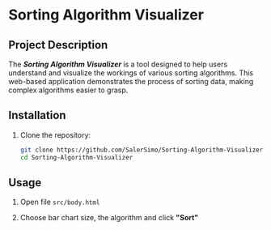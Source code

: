 # Sorting Algorithm Visualizer

## Project Description
The ***Sorting Algorithm Visualizer*** is a  tool designed to help users understand and visualize the workings of various sorting algorithms. This web-based application demonstrates the process of sorting data, making complex algorithms easier to grasp.

## Installation
1. Clone the repository:

    ```bash
    git clone https://github.com/SalerSimo/Sorting-Algorithm-Visualizer
    cd Sorting-Algorithm-Visualizer
    ```
## Usage
1. Open file `src/body.html`

2. Choose bar chart size, the algorithm and click **"Sort"**

